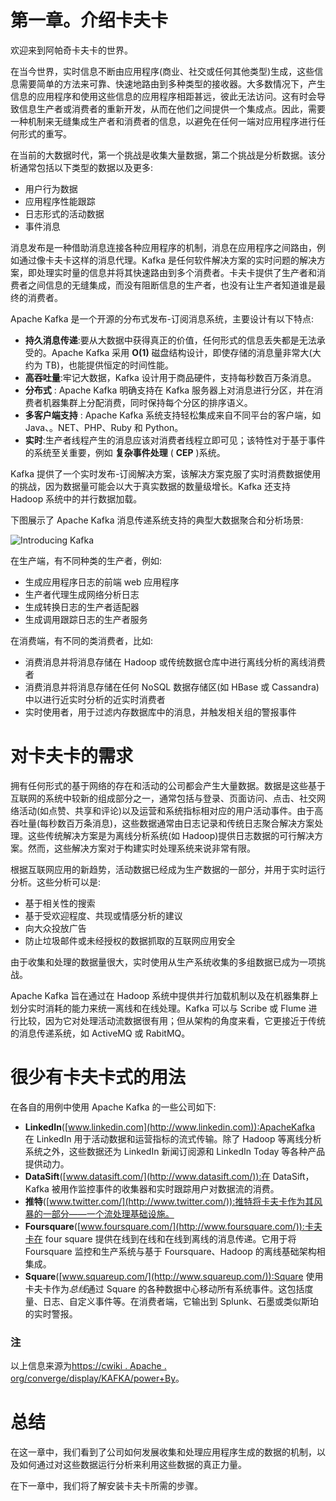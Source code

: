 # 第一章。介绍卡夫卡

欢迎来到阿帕奇卡夫卡的世界。

在当今世界，实时信息不断由应用程序(商业、社交或任何其他类型)生成，这些信息需要简单的方法来可靠、快速地路由到多种类型的接收器。大多数情况下，产生信息的应用程序和使用这些信息的应用程序相距甚远，彼此无法访问。这有时会导致信息生产者或消费者的重新开发，从而在他们之间提供一个集成点。因此，需要一种机制来无缝集成生产者和消费者的信息，以避免在任何一端对应用程序进行任何形式的重写。

在当前的大数据时代，第一个挑战是收集大量数据，第二个挑战是分析数据。该分析通常包括以下类型的数据以及更多:

*   用户行为数据
*   应用程序性能跟踪
*   日志形式的活动数据
*   事件消息

消息发布是一种借助消息连接各种应用程序的机制，消息在应用程序之间路由，例如通过像卡夫卡这样的消息代理。Kafka 是任何软件解决方案的实时问题的解决方案，即处理实时量的信息并将其快速路由到多个消费者。卡夫卡提供了生产者和消费者之间信息的无缝集成，而没有阻断信息的生产者，也没有让生产者知道谁是最终的消费者。

Apache Kafka 是一个开源的分布式发布-订阅消息系统，主要设计有以下特点:

*   **持久消息传递**:要从大数据中获得真正的价值，任何形式的信息丢失都是无法承受的。Apache Kafka 采用 **O(1)** 磁盘结构设计，即使存储的消息量非常大(大约为 TB)，也能提供恒定的时间性能。
*   **高吞吐量**:牢记大数据，Kafka 设计用于商品硬件，支持每秒数百万条消息。
*   **分布式** : Apache Kafka 明确支持在 Kafka 服务器上对消息进行分区，并在消费者机器集群上分配消费，同时保持每个分区的排序语义。
*   **多客户端支持** : Apache Kafka 系统支持轻松集成来自不同平台的客户端，如 Java、。NET、PHP、Ruby 和 Python。
*   **实时**:生产者线程产生的消息应该对消费者线程立即可见；该特性对于基于事件的系统至关重要，例如 **复杂事件处理** ( **CEP** )系统。

Kafka 提供了一个实时发布-订阅解决方案，该解决方案克服了实时消费数据使用的挑战，因为数据量可能会以大于真实数据的数量级增长。Kafka 还支持 Hadoop 系统中的并行数据加载。

下图展示了 Apache Kafka 消息传递系统支持的典型大数据聚合和分析场景:

![Introducing Kafka](graphics/7938OS_01_01.jpg)

在生产端，有不同种类的生产者，例如:

*   生成应用程序日志的前端 web 应用程序
*   生产者代理生成网络分析日志
*   生成转换日志的生产者适配器
*   生成调用跟踪日志的生产者服务

在消费端，有不同的类消费者，比如:

*   消费消息并将消息存储在 Hadoop 或传统数据仓库中进行离线分析的离线消费者
*   消费消息并将消息存储在任何 NoSQL 数据存储区(如 HBase 或 Cassandra)中以进行近实时分析的近实时消费者
*   实时使用者，用于过滤内存数据库中的消息，并触发相关组的警报事件

# 对卡夫卡的需求

拥有任何形式的基于网络的存在和活动的公司都会产生大量数据。数据是这些基于互联网的系统中较新的组成部分之一，通常包括与登录、页面访问、点击、社交网络活动(如点赞、共享和评论)以及运营和系统指标相对应的用户活动事件。由于高吞吐量(每秒数百万条消息)，这些数据通常由日志记录和传统日志聚合解决方案处理。这些传统解决方案是为离线分析系统(如 Hadoop)提供日志数据的可行解决方案。然而，这些解决方案对于构建实时处理系统来说非常有限。

根据互联网应用的新趋势，活动数据已经成为生产数据的一部分，并用于实时运行分析。这些分析可以是:

*   基于相关性的搜索
*   基于受欢迎程度、共现或情感分析的建议
*   向大众投放广告
*   防止垃圾邮件或未经授权的数据抓取的互联网应用安全

由于收集和处理的数据量很大，实时使用从生产系统收集的多组数据已成为一项挑战。

Apache Kafka 旨在通过在 Hadoop 系统中提供并行加载机制以及在机器集群上划分实时消耗的能力来统一离线和在线处理。Kafka 可以与 Scribe 或 Flume 进行比较，因为它对处理活动流数据很有用；但从架构的角度来看，它更接近于传统的消息传递系统，如 ActiveMQ 或 RabitMQ。

# 很少有卡夫卡式的用法

在各自的用例中使用 Apache Kafka 的一些公司如下:

*   **LinkedIn**([www.linkedin.com](http://www.linkedin.com)):ApacheKafka 在 LinkedIn 用于活动数据和运营指标的流式传输。除了 Hadoop 等离线分析系统之外，这些数据还为 LinkedIn 新闻订阅源和 LinkedIn Today 等各种产品提供动力。
*   **DataSift**([www.datasift.com/](http://www.datasift.com/)):在 DataSift，Kafka 被用作监控事件的收集器和实时跟踪用户对数据流的消费。
*   **推特**([www.twitter.com/](http://www.twitter.com/)):推特将卡夫卡作为其风暴的一部分——一个流处理基础设施。
*   **Foursquare**([www.foursquare.com/](http://www.foursquare.com/)):卡夫卡在 four square 提供在线到在线和在线到离线的消息传递。它用于将 Foursquare 监控和生产系统与基于 Foursquare、Hadoop 的离线基础架构相集成。
*   **Square**([www.squareup.com/](http://www.squareup.com/)):Square 使用卡夫卡作为*总线*通过 Square 的各种数据中心移动所有系统事件。这包括度量、日志、自定义事件等。在消费者端，它输出到 Splunk、石墨或类似斯珀的实时警报。

### 注

以上信息来源为[https://cwiki . Apache . org/converge/display/KAFKA/power+By](https://cwiki.apache.org/confluence/display/KAFKA/Powered+By)。

# 总结

在这一章中，我们看到了公司如何发展收集和处理应用程序生成的数据的机制，以及如何通过对这些数据运行分析来利用这些数据的真正力量。

在下一章中，我们将了解安装卡夫卡所需的步骤。